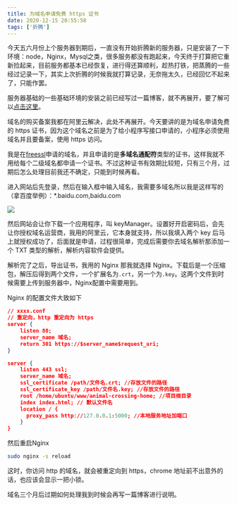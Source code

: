 ```yaml
---
title: 为域名申请免费 https 证书
date: 2020-12-15 20:55:58
tags: ['折腾']
---
```


今天五六月份上个服务器到期后，一直没有开始折腾新的服务器，只是安装了一下环境：node，Nginx，Mysql之类，很多服务都没有跑起来，今天终于打算把它重新捡起来，目前服务都基本已经恢复，进行得还算顺利，趁热打铁，把蒸腾的一些经过记录一下，其实上次折腾的时候我就打算记录，无奈拖太久，已经回忆不起来了，只能作罢。

服务器基础的一些基础环境的安装之前已经写过一篇博客，就不再展开，要了解可以[点击这里](https://evolly.one/2018/12/14/51-ubuntu-node/)。

域名的购买备案我都在阿里云解决，此处不再展开。今天要讲的是为域名申请免费的 https 证书，因为这个域名之前是为了给小程序写接口申请的，小程序必须使用域名并且要备案，使用 https 访问。

我是在[freessl](https://freessl.cn/)申请的域名，并且申请的是**多域名通配符**类型的证书，这样我就不用给每个二级域名都申请一个证书。不过这种证书有效期比较短，只有三个月，过期后怎么处理目前我还不确定，只能到时候再看。

进入网站后先登录，然后在输入框中输入域名，我需要多域名所以我是这样写的（拿百度举例）：*.baidu.com,baidu.com

![](https://personal-1251959693.cos.ap-chengdu.myqcloud.com/2020-12-15-131207.png)

然后网站会让你下载一个应用程序，叫 keyManager。设置好开启密码后，会先让你授权域名运营商，我用的阿里云，它本身就支持，所以我填入两个 key 后马上就授权成功了，后面就是申请，过程很简单，完成后需要你去域名解析那添加一个 TXT 类型的解析，解析内容软件会提供。

解析完了之后，导出证书，我用的 Nginx 那我就选择 Nginx。下载后是一个压缩包，解压后得到两个文件，一个扩展名为`.crt`，另一个为`.key`。这两个文件到时候需要上传到服务器中，Nginx配置中需要用到。

Nginx 的配置文件大致如下

```json
// xxxx.conf
// 重定向，http 重定向为 https
server {
    listen 80;
    server_name 域名;
    return 301 https://$server_name$request_uri;
}

server {
    listen 443 ssl;
    server_name 域名;
    ssl_certificate /path/文件名.crt; //存放文件的路径
    ssl_certificate_key /path/文件名.key; //存放文件的路径
    root /home/ubuntu/www/animal-crossing-home; //项目根目录
    index index.html; // 默认文件名
    location / {
      proxy_pass http://127.0.0.1:5000; //本地服务地址加端口
    }
}

```

然后重启Nginx

```bash
sudo nginx -s reload
```

这时，你访问 http 的域名，就会被重定向到 https，chrome 地址前不出意外的话，也应该会显示一把小锁。

域名三个月后过期如何处理我到时候会再写一篇博客进行说明。
